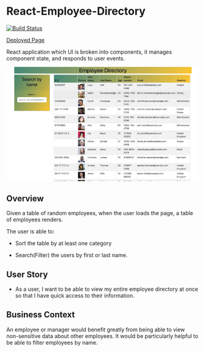 # React-Employee-Directory

[![Build Status](https://img.shields.io/badge/Project%20title-React--Employee--Directory-yellow)](https://img.shields.io/badge/Project%20title-React--Employee--Directory-yellow)

[Deployed Page](https://react-employee-directory-new.herokuapp.com/)

React application which UI is broken into components, it manages component state, and responds to user events.

![Image](./public/empDir.png)

## Overview

Given a table of random employees, when the user loads the page, a table of employees renders. 

The user is able to:

  * Sort the table by at least one category

  * Search(Filter) the users by first or last name.
  

## User Story

* As a user, I want to be able to view my entire employee directory at once so that I have quick access to their information.

## Business Context

An employee or manager would benefit greatly from being able to view non-sensitive data about other employees. It would be particularly helpful to be able to filter employees by name.
